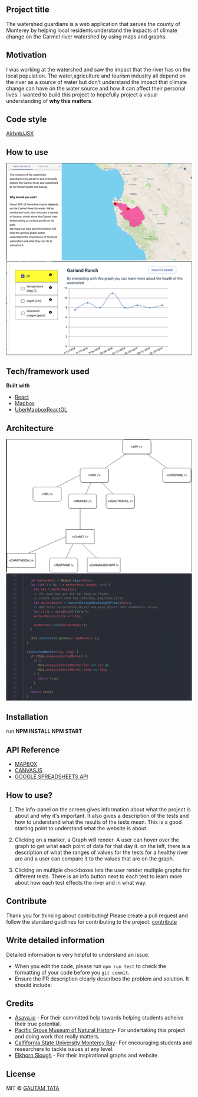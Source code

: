 ## Project title
The watershed guardians is a web application that serves the county of Monterey by helping local residents understand the impacts of climate change on the Carmel river watershed by using maps and graphs.

## Motivation
I was working at the watershed and saw the impact that the river has on the local population. The water,agriculture and tourism industry all depend on the river as a source of water but don't understand the impact that climate change can have on the water source and how it can affect their personal lives. I wanted to build this project to hopefully project a visual understanding of **why this matters**.

## Code style
 [Airbnb/JSX](https://github.com/airbnb/javascript/tree/master/react)
 
## How to use
![screenshot1](./src/assets/screenShot1.png)
![screenshot2](./src/assets/screenShot2.png)

## Tech/framework used
<b>Built with</b>
- [React](https://reactjs.org/)
- [Mapbox](https://www.mapbox.com/)
- [UberMapboxReactGL](https://github.com/uber/react-map-gl)


## Architecture
![Soltution architecture](./src/assets/architecture.png)
![Automatically create markers for new Lat Longs](./src/assets/codeSnippet2.png)


## Installation
run
**NPM INSTALL**
**NPM START**

## API Reference
* [MAPBOX](https://www.mapbox.com/)
* [CANVASJS](https://canvasjs.com/)
* [GOOGLE SPREADSHEETS API](https://developers.google.com/sheets/api/)

## How to use?
1. The info-panel on the screen gives information about what the project is about and why it's important. 
It also gives a description of the tests and how to understand what the results of the tests mean. This is a good starting point to understand what the website is about.

2. Clicking on a marker, a Graph will render. A user can hover over the graph to get what each point of data for that day it.
on the left, there is a description of what the ranges of values for the tests for a healthy river are and a user can compare it to the values that are on the graph.

3. Clicking on multiple checkboxes lets the user render multiple graphs for different tests. There is an info button next to each test to learn more about how each test effects the river and in what way.

## Contribute
Thank you for thinking about contributing! Please create a pull request and follow the standard guidlines for contributing to the project. [contribute](https://github.com/zulip/zulip-electron/blob/master/CONTRIBUTING.md)

## Write detailed information
Detailed information is very helpful to understand an issue.

* When you edit the code, please run `npm run test` to check the formatting of your code before you `git commit`.
* Ensure the PR description clearly describes the problem and solution. It should include:

## Credits
* [Asaya.io](http://www.asaya.io/) - For their committed help towards helping students acheive their true potential.
* [Pacific Grove Museum of Natural History](https://www.pgmuseum.org/)- For undertaking this project and doing work that really matters.
* [Calfifornia State University Monterey Bay](https://csumb.edu/)- For encouraging students and researchers to tackle issues at any level.
* [Elkhorn Slough](https://www.elkhornslough.org/) - For their inspirational graphs and website

## License

MIT © [GAUTAM TATA](http://www.gautamtata.com)
